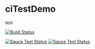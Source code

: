 # ciTestDemo
test

[![Build Status](https://travis-ci.org/yujiahan/ciTestDemo.svg?branch=master)](https://travis-ci.org/yujiahan/ciTestDemo)

[![Sauce Test Status](https://saucelabs.com/buildstatus/hanluyuzizi)](https://saucelabs.com/u/hanluyuzizi)
[![Sauce Test Status](https://saucelabs.com/browser-matrix/hanluyuzizi.svg)](https://saucelabs.com/u/hanluyuzizi)
